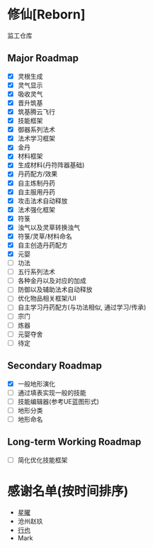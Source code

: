 # 修仙[Reborn]

监工仓库

## Major Roadmap

- [x] 灵根生成
- [x] 灵气显示
- [x] 吸收灵气
- [x] 晋升筑基
- [x] 筑基腾云飞行
- [x] 技能框架
- [x] 御器系列法术
- [x] 法术学习框架
- [x] 金丹
- [x] 材料框架
- [x] 生成材料(丹符阵器基础)
- [x] 丹药配方/效果
- [x] 自主炼制丹药
- [x] 自主服用丹药
- [x] 攻击法术自动释放
- [x] 法术强化框架
- [x] 符箓
- [x] 浊气以及灵草转换浊气
- [x] 符箓/灵草/材料命名
- [x] 自主创造丹药配方
- [x] 元婴
- [ ] 功法
- [ ] 五行系列法术
- [ ] 各种金丹以及对应的加成
- [ ] 防御以及辅助法术自动释放
- [ ] 优化物品相关框架/UI
- [ ] 自主学习丹药配方(与功法相似, 通过学习/传承)
- [ ] 宗门
- [ ] 炼器
- [ ] 元婴夺舍
- [ ] 待定

## Secondary Roadmap

- [x] 一般地形演化
- [ ] 通过填表实现一般的技能
- [ ] 技能编辑器(参考UE蓝图形式)
- [ ] 地形分类
- [ ] 地形命名

## Long-term Working Roadmap

- [ ] 简化优化技能框架

# 感谢名单(按时间排序)

- [星曜](https://space.bilibili.com/628041521)
- 沧州赵玖
- [行也](https://space.bilibili.com/1697805417)
- Mark